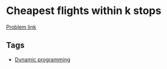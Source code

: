 # Cheapest flights within k stops

[Problem link](https://leetcode.com/problems/cheapest-flights-within-k-stops)

## Tags

* [Dynamic programming](/README.md#Dynamic_programming)
